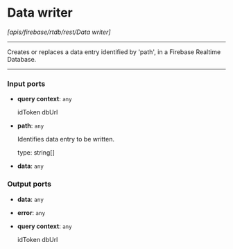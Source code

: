 # Data writer

_[apis/firebase/rtdb/rest/Data writer]_

---

Creates or replaces a data entry  identified by 'path', in a Firebase Realtime Database.  

---

### Input ports

* __query context__: ` any `

    idToken
    dbUrl


* __path__: ` any `

    Identifies data entry to be written.
    
    type: string[]


* __data__: ` any `

### Output ports

* __data__: ` any `


* __error__: ` any `


* __query context__: ` any `

    idToken
    dbUrl

